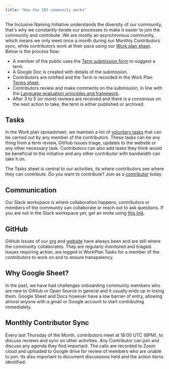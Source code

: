 ```yaml
---
title: "How the INI community works"
---
```


The Inclusive Naming Initiative understands the diversity of our community, that's why we constantly iterate our processes to make it easier to join the community and contribute. We are mostly an asynchronous community, which means we only meet once a month during our Monthly Contributors sync, while contributors work at their pace using our [Work plan sheet](https://docs.google.com/spreadsheets/d/1rf4HbPA7nTyrpGByioyKvdJIfZCbBLSEI67_Nf9M6dA/edit?gid=0#gid=0). Below is the process flow:

- A member of the public uses the [Term submission form](https://forms.gle/rj3kWuvAtMJAYRWe8) to suggest a term
- A Google Doc is created with details of the submission.
- Contributors are notified and the Term is recorded in the Work Plan [Terms sheet](https://docs.google.com/spreadsheets/d/1rf4HbPA7nTyrpGByioyKvdJIfZCbBLSEI67_Nf9M6dA/edit?gid=0#gid=0).
- Contributors review and make comments on the submission, in line with the [Language evaluation principles and framework](/handbook/evaluation-framework/).
- After 3 to 5 (or more) reviews are received and there is a consensus on the next action to take, the term is either published or archived.

## Tasks

In the Work plan spreadsheet, we maintain a list of [voluntary tasks](https://docs.google.com/spreadsheets/d/1rf4HbPA7nTyrpGByioyKvdJIfZCbBLSEI67_Nf9M6dA/edit?gid=1508334315#gid=1508334315) that can be carried out by any member of the contributors. These tasks can be any thing from a term review, GitHub issues triage, updates to the website or any other necessary task. Contributors can also add tasks they think would be beneficial to the initiative and any other contributor with bandwidth can take it on.

The Tasks sheet is central to our activities, its where contributors see where they can contribute. Do you want to contribute? Join as a [contributor](https://forms.gle/wkaqTmhvSwgPn69t7) today.

## Communication

Our Slack workspace is where collaboration happens, contributors or members of the community can collaborate or reach out to ask questions. If you are not in the Slack workspace yet, get an invite using [this link](https://communityinviter.com/apps/inclusive-naming/invite).

## GitHub

GitHub Issues of our [org](https://github.com/inclusivenaming/org/issues) and [website](https://github.com/inclusivenaming/website/issues) have always been and are still where the community collaborates. They are regularly monitored and triaged. Issues requiring action, are logged in WorkPlan Tasks for a member of the contributors to work on and to ensure transparency.

## Why Google Sheet?

In the past, we have had challenges onboarding community members who are new to GitHub or Open Source in general and it usually ends up in losing them. Google Sheet and Docs however have a low barrier of entry, allowing almost anyone with a gmail or Google account to start contributing immediately.

## Monthly Contributor Sync

Every last Thursday of the Month, contributors meet at 18:00 UTC (6PM), to discuss reviews and sync on other activities. Any Contributor can join and discuss any agenda they find important. The calls are recorded to Zoom cloud and uploaded to Google drive for review of members who are unable to join. Its also important to document discussions held and the action items identified.
